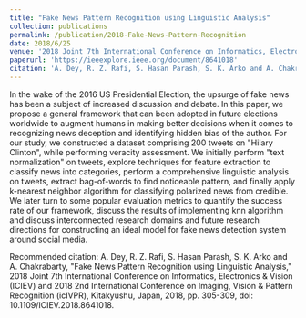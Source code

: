 ```yaml
---
title: "Fake News Pattern Recognition using Linguistic Analysis"
collection: publications
permalink: /publication/2018-Fake-News-Pattern-Recognition
date: 2018/6/25
venue: '2018 Joint 7th International Conference on Informatics, Electronics & Vision (ICIEV) and 2018 2nd International Conference on Imaging, Vision & Pattern Recognition (icIVPR)'
paperurl: 'https://ieeexplore.ieee.org/document/8641018'
citation: 'A. Dey, R. Z. Rafi, S. Hasan Parash, S. K. Arko and A. Chakrabarty, "Fake News Pattern Recognition using Linguistic Analysis," 2018 Joint 7th International Conference on Informatics, Electronics & Vision (ICIEV) and 2018 2nd International Conference on Imaging, Vision & Pattern Recognition (icIVPR), Kitakyushu, Japan, 2018, pp. 305-309,'
---
```

In the wake of the 2016 US Presidential Election, the upsurge of fake news has been a subject of increased discussion and debate. In this paper, we propose a general framework that can been adopted in future elections worldwide to augment humans in making better decisions when it comes to recognizing news deception and identifying hidden bias of the author. For our study, we constructed a dataset comprising 200 tweets on "Hilary Clinton", while performing veracity assessment. We initially perform "text normalization" on tweets, explore techniques for feature extraction to classify news into categories, perform a comprehensive linguistic analysis on tweets, extract bag-of-words to find noticeable pattern, and finally apply k-nearest neighbor algorithm for classifying polarized news from credible. We later turn to some popular evaluation metrics to quantify the success rate of our framework, discuss the results of implementing knn algorithm and discuss interconnected research domains and future research directions for constructing an ideal model for fake news detection system around social media.

Recommended citation: A. Dey, R. Z. Rafi, S. Hasan Parash, S. K. Arko and A. Chakrabarty, "Fake News Pattern Recognition using Linguistic Analysis," 2018 Joint 7th International Conference on Informatics, Electronics & Vision (ICIEV) and 2018 2nd International Conference on Imaging, Vision & Pattern Recognition (icIVPR), Kitakyushu, Japan, 2018, pp. 305-309, doi: 10.1109/ICIEV.2018.8641018.